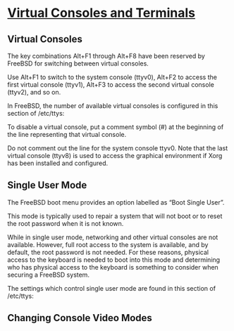 # [Virtual Consoles and Terminals](https://www.freebsd.org/doc/en_US.ISO8859-1/books/handbook/consoles.html)

## Virtual Consoles

The key combinations Alt+F1 through Alt+F8 have been reserved by FreeBSD for switching between virtual consoles.

Use Alt+F1 to switch to the system console (ttyv0), Alt+F2 to access the first virtual console (ttyv1), Alt+F3 to access the second virtual console (ttyv2), and so on.

In FreeBSD, the number of available virtual consoles is configured in this section of /etc/ttys:

To disable a virtual console, put a comment symbol (#) at the beginning of the line representing that virtual console.

Do not comment out the line for the system console ttyv0. Note that the last virtual console (ttyv8) is used to access the graphical environment if Xorg has been installed and configured.

## Single User Mode
The FreeBSD boot menu provides an option labelled as “Boot Single User”.

This mode is typically used to repair a system that will not boot or to reset the root password when it is not known.

While in single user mode, networking and other virtual consoles are not available. However, full root access to the system is available, and by default, the root password is not needed. For these reasons, physical access to the keyboard is needed to boot into this mode and determining who has physical access to the keyboard is something to consider when securing a FreeBSD system.

The settings which control single user mode are found in this section of /etc/ttys:

## Changing Console Video Modes